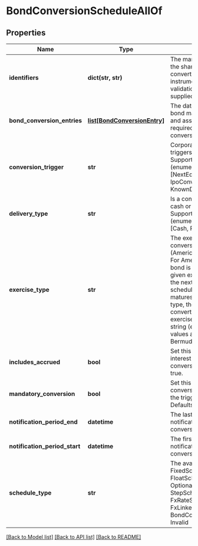 # BondConversionScheduleAllOf


## Properties
Name | Type | Description | Notes
------------ | ------------- | ------------- | -------------
**identifiers** | **dict(str, str)** | The market identifier(s) of the share that the bond converts to. The instrument  will not fail validation if no identifier is supplied. | [optional] 
**bond_conversion_entries** | [**list[BondConversionEntry]**](BondConversionEntry.md) | The dates at which the bond may be converted and associated information required about the conversion. | [optional] 
**conversion_trigger** | **str** | Corporate event that triggers a conversion    Supported string (enumeration) values are: [NextEquityFinancing, IpoConversion, KnownDates, SoftCall]. | 
**delivery_type** | **str** | Is a conversion made into cash or into shares?    Supported string (enumeration) values are: [Cash, Physical]. | [optional] 
**exercise_type** | **str** | The exercise type of the conversion schedule (American or European).  For American type, the bond is convertible from a given exercise date until the next date in the schedule, or until it matures.  For European type, the bond is only convertible on the given exercise date.    Supported string (enumeration) values are: [European, Bermudan, American]. | 
**includes_accrued** | **bool** | Set this to true if a accrued interest is included in the conversion. Defaults to true. | [optional] 
**mandatory_conversion** | **bool** | Set this to true if a conversion is mandatory if the trigger occurs. Defaults to false. | [optional] 
**notification_period_end** | **datetime** | The last day in the notification period for the conversion of the bond | [optional] 
**notification_period_start** | **datetime** | The first day in the notification period for the conversion of the bond | [optional] 
**schedule_type** | **str** | The available values are: FixedSchedule, FloatSchedule, OptionalitySchedule, StepSchedule, Exercise, FxRateSchedule, FxLinkedNotionalSchedule, BondConversionSchedule, Invalid | 

[[Back to Model list]](../README.md#documentation-for-models) [[Back to API list]](../README.md#documentation-for-api-endpoints) [[Back to README]](../README.md)


